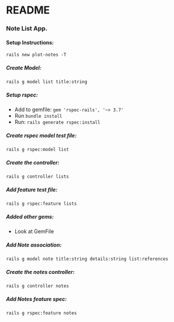 # README

### Note List App.

#### Setup Instructions:
`rails new plot-notes -T`

##### Create Model:
`rails g model list title:string`

##### Setup rspec:
* Add to gemfile: `gem 'rspec-rails', '~> 3.7'`
* Run `bundle install`
* Run: `rails generate rspec:install`

##### Create rspec model test file:
`rails g rspec:model list`

##### Create the controller:
`rails g controller lists`

##### Add feature test file:
`rails g rspec:feature lists`

##### Added other gems:
- Look at GemFile


##### Add Note association:
`rails g model note title:string details:string list:references`

##### Create the notes controller:
`rails g controller notes`

##### Add Notes feature spec:
`rails g rspec:feature notes`